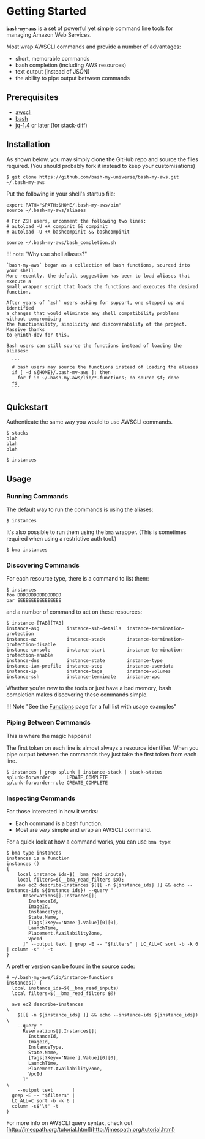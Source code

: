# Getting Started

**`bash-my-aws`** is a set of powerful yet simple command line tools for managing
Amazon Web Services.

Most wrap AWSCLI commands and provide a number of advantages:

- short, memorable commands
- bash completion (including AWS resources)
- text output (instead of JSON)
- the ability to pipe output between commands


## Prerequisites

* [awscli](http://aws.amazon.com/cli/)
* [bash](https://www.gnu.org/software/bash/)
* [jq-1.4](http://stedolan.github.io/jq/download/) or later (for stack-diff)


## Installation

As shown below, you may simply clone the GitHub repo and source the files required.
(You should probably fork it instead to keep your customisations)

```Shell
$ git clone https://github.com/bash-my-universe/bash-my-aws.git ~/.bash-my-aws
```

Put the following in your shell's startup file:

```Shell
export PATH="$PATH:$HOME/.bash-my-aws/bin"
source ~/.bash-my-aws/aliases

# For ZSH users, uncomment the following two lines:
# autoload -U +X compinit && compinit
# autoload -U +X bashcompinit && bashcompinit

source ~/.bash-my-aws/bash_completion.sh
```

!!! note "Why use shell aliases?"

    `bash-my-aws` began as a collection of bash functions, sourced into your shell.
    More recently, the default suggestion has been to load aliases that execute a
    small wrapper script that loads the functions and executes the desired function.

    After years of `zsh` users asking for support, one stepped up and identified
    a changes that would eliminate any shell compatibility problems without compromising
    the functionaility, simplicity and discoverability of the project. Massive thanks
    to @ninth-dev for this.

    Bash users can still source the functions instead of loading the aliases:

      ```
      # bash users may source the functions instead of loading the aliases
      if [ -d ${HOME}/.bash-my-aws ]; then
        for f in ~/.bash-my-aws/lib/*-functions; do source $f; done
      fi
      ```


## Quickstart

Authenticate the same way you would to use AWSCLI commands.

```shell
$ stacks
blah
blah
blah
```

```shell
$ instances
```


## Usage


### Running Commands

The default way to run the commands is using the aliases:

```ShellSession
$ instances
```

It's also possible to run them using the `bma` wrapper.
(This is sometimes required when using a restrictive auth tool.)

```ShellSession
$ bma instances
```

### Discovering Commands

For each resource type, there is a command to list them:

```shell
$ instances
foo DDDDDDDDDDDDDDDD
bar EEEEEEEEEEEEEEEE
```

and a number of command to act on these resources:

```ShellSession
$ instance-[TAB][TAB]
instance-asg          instance-ssh-details  instance-termination-protection
instance-az           instance-stack        instance-termination-protection-disable
instance-console      instance-start        instance-termination-protection-enable
instance-dns          instance-state        instance-type
instance-iam-profile  instance-stop         instance-userdata
instance-ip           instance-tags         instance-volumes
instance-ssh          instance-terminate    instance-vpc
```

Whether you're new to the tools or just have a bad memory, bash completion
makes discovering these commands simple.

!!! Note "See the [Functions](/commands) page for a full list with usage examples"


### Piping Between Commands

This is where the magic happens!

The first token on each line is almost always a resource identifier. When you pipe output
between the commands they just take the first token from each line.

```ShellSession
$ instances | grep splunk | instance-stack | stack-status
splunk-forwarder      UPDATE_COMPLETE
splunk-forwarder-role CREATE_COMPLETE
```


### Inspecting Commands

For those interested in how it works:

- Each command is a bash function.
- Most are *very* simple and wrap an AWSCLI command.

For a quick look at how a command works, you can use `bma type`:

```shell
$ bma type instances
instances is a function
instances () 
{ 
    local instance_ids=$(__bma_read_inputs);
    local filters=$(__bma_read_filters $@);
    aws ec2 describe-instances $([[ -n ${instance_ids} ]] && echo --instance-ids ${instance_ids}) --query "
      Reservations[].Instances[][
        InstanceId,
        ImageId,
        InstanceType,
        State.Name,
        [Tags[?Key=='Name'].Value][0][0],
        LaunchTime,
        Placement.AvailabilityZone,
        VpcId
      ]" --output text | grep -E -- "$filters" | LC_ALL=C sort -b -k 6 | column -s'	' -t
}
```

A prettier version can be found in the source code:

```shell
# ~/.bash-my-aws/lib/instance-functions
instances() {
  local instance_ids=$(__bma_read_inputs)
  local filters=$(__bma_read_filters $@)

  aws ec2 describe-instances                                            \
    $([[ -n ${instance_ids} ]] && echo --instance-ids ${instance_ids})  \
    --query "
      Reservations[].Instances[][
        InstanceId,
        ImageId,
        InstanceType,
        State.Name,
        [Tags[?Key=='Name'].Value][0][0],
        LaunchTime,
        Placement.AvailabilityZone,
        VpcId
      ]"                                                               \
    --output text       |
  grep -E -- "$filters" |
  LC_ALL=C sort -b -k 6 |
  column -s$'\t' -t
}
```

For more info on AWSCLI query syntax, check out [http://jmespath.org/tutorial.html](http://jmespath.org/tutorial.html)
